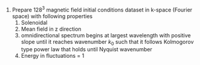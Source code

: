 1. Prepare $128^3$ magnetic field initial conditions dataset in k-space (Fourier space) with following properties
	1. Solenoidal
	2. Mean field in z direction
	3. omnidirectional spectrum begins at largest wavelength with positive slope until it reaches wavenumber $k_0$ such that it follows Kolmogorov type power law that holds until Nyquist wavenumber
	4. Energy in fluctuations =  1